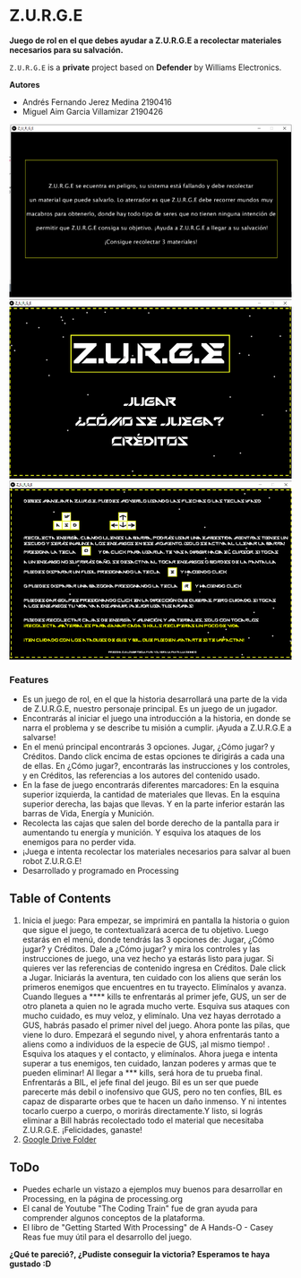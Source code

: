 Z.U.R.G.E 
================


**Juego de rol en el que debes ayudar a Z.U.R.G.E a recolectar materiales necesarios para su salvación.**


`Z.U.R.G.E` is a **private** project based on **Defender** by Williams Electronics.

**Autores**
- Andrés Fernando Jerez Medina 2190416
- Miguel Aim Garcia Villamizar 2190426


![./imagen1.png](./imagen1.png)
![./imagen2.png](./imagen2.png)
![./imagen3.png](./imagen3.png)



### Features

- Es un juego de rol, en el que la historia desarrollará una parte de la vida de Z.U.R.G.E, nuestro personaje principal. Es un juego de un jugador.
- Encontrarás al iniciar el juego una introducción a la historia, en donde se narra el problema y se describe tu misión a cumplir. ¡Ayuda a Z.U.R.G.E a salvarse!
- En el menú principal encontrarás 3 opciones. Jugar, ¿Cómo jugar? y Créditos. Dando click encima de estas opciones te dirigirás a cada una de ellas. En ¿Cómo jugar?, encontrarás las instrucciones y los controles, y en Créditos, las referencias a los autores del contenido usado.
- En la fase de juego encontrarás diferentes marcadores: En la esquina superior izquierda, la cantidad de materiales que llevas. En la esquina superior derecha, las bajas que llevas. Y en la parte inferior estarán las barras de Vida, Energía y Munición.
- Recolecta las cajas que salen del borde derecho de la pantalla para ir aumentando tu energía y munición. Y esquiva los ataques de los enemigos para no perder vida.
- ¡Juega e intenta recolectar los materiales necesarios para salvar al buen robot Z.U.R.G.E!
- Desarrollado y programado en Processing

Table of Contents
-----------------

1. Inicia el juego: Para empezar, se imprimirá en pantalla la historia o guion que sigue el juego, te contextualizará acerca de tu objetivo. Luego estarás en el menú, donde tendrás las 3 opciones de: Jugar, ¿Cómo jugar? y Créditos. Dale a ¿Cómo jugar? y mira los controles y las instrucciones de juego, una vez hecho ya estarás listo para jugar. Si quieres ver las referencias de contenido ingresa en Créditos. Dale click a Jugar. Iniciarás la aventura, ten cuidado con los aliens que serán los primeros enemigos que encuentres en tu trayecto. Elimínalos y avanza. Cuando llegues a **** kills te enfrentarás al primer jefe, GUS, un ser de otro planeta a quien no le agrada mucho verte. Esquiva sus ataques con mucho cuidado, es muy veloz, y elimínalo. Una vez hayas derrotado a GUS, habrás pasado el primer nivel del juego. Ahora ponte las pilas, que viene lo duro. Empezará el segundo nivel, y ahora enfrentarás tanto a aliens como a individuos de la especie de GUS, ¡al mismo tiempo! . Esquiva los ataques y el contacto, y elimínalos. Ahora juega e intenta superar a tus enemigos, ten cuidado, lanzan poderes y armas que te pueden eliminar! Al llegar a *** kills, será hora de tu prueba final. Enfrentarás a BIL, el jefe final del jeugo. Bil es un ser que puede parecerte más debil o inofensivo que GUS, pero no ten confíes, BIL es capaz de dispararte orbes que te hacen un daño inmenso. Y ni intentes tocarlo cuerpo a cuerpo, o morirás directamente.Y listo, si lográs eliminar a Bill habrás recolectado todo el material que necesitaba Z.U.R.G.E. ¡Felicidades, ganaste!
3. [Google Drive Folder](https://drive.google.com/drive/u/0/folders/1aHus9c-BhTCQxW1XMB5bADENxPvwtL3g)

ToDo
----

- Puedes echarle un vistazo a ejemplos muy buenos para desarrollar en Processing, en la página de processing.org 
- El canal de Youtube "The Coding Train" fue de gran ayuda para comprender algunos conceptos de la plataforma.
- El libro de "Getting Started With Processing" de A Hands-O - Casey Reas fue muy útil para el desarrollo del juego.

**¿Qué te pareció?, ¿Pudiste conseguir la victoria? Esperamos te haya gustado :D**
